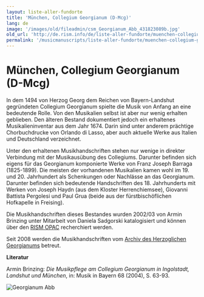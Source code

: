 ```yaml
---
layout: liste-aller-fundorte
title: 'München, Collegium Georgianum (D-Mcg)'
lang: de
image: '/images/old/fileadmin/csm_Georgianum_Abb_431823089b.jpg'
old_url: 'http://de.rism.info/de/liste-aller-fundorte/muenchen-collegium-georgianum.html'
permalink: '/musicmanuscripts/liste-aller-fundorte/muenchen-collegium-georgianum.html'
---
```



# München, Collegium Georgianum (D-Mcg)

In dem 1494 von Herzog Georg dem Reichen von Bayern-Landshut gegründeten Collegium Georgianum spielte die Musik von Anfang an eine bedeutende Rolle. Von den Musikalien selbst ist aber nur wenig erhalten geblieben. Den älteren Bestand dokumentiert jedoch ein erhaltenes Musikalieninventar aus dem Jahr 1674. Darin sind unter anderem prächtige Chorbuchdrucke von Orlando di Lasso, aber auch aktuelle Werke aus Italien und Deutschland verzeichnet.


Unter den erhaltenen Musikhandschriften stehen nur wenige in direkter Verbindung mit der Musikausübung des Collegiums. Darunter befinden sich eigens für das Georgianum komponierte Werke von Franz Joseph Barraga (1825-1899). Die meisten der vorhandenen Musikalien kamen wohl im 19. und 20. Jahrhundert als Schenkungen oder Nachlässe an das Georgianum. Darunter befinden sich bedeutende Handschriften des 18. Jahrhunderts mit Werken von Joseph Haydn (aus dem Kloster Herrenchiemsee), Giovanni Battista Pergolesi und Paul Grua (beide aus der fürstbischöflichen Hofkapelle in Freising).

Die Musikhandschriften dieses Bestandes wurden 2002/03 von Armin Brinzing unter Mitarbeit von Daniela Sadgorski katalogisiert und können über den [RISM OPAC](http://opac.rism.info/index.php?id=6&tx_bsbsearch_pi1%5Bsmode%5D=advanced&L=&tx_bsbsearch_pi1%5Bfield%5D%5B0%5D=ssiglum&tx_bsbsearch_pi1%5Bquery%5D%5B0%5D=D-Mcg&tx_bsbsearch_pi1%5Bfield%5D%5B1%5D=sauthor&tx_bsbsearch_pi1%5Bquery%5D%5B1%5D=&tx_bsbsearch_pi1%5Bfield%5D%5B2%5D=sauthorlink&tx_bsbsearch_pi1%5Bquery%5D%5B2%5D=&tx_bsbsearch_pi1%5Bsubmit_button%5D=Suche "Opens external link in new window") recherchiert werden.

Seit 2008 werden die Musikhandschriften vom [Archiv des Herzoglichen Georgianums](http://www.universitaetsarchiv.uni-muenchen.de/georgianum/index.html "Opens external link in new window") betreut.

**Literatur**

Armin Brinzing: _Die Musikpflege am Collegium Georgianum in Ingolstadt, Landshut und München_, in: Musik in Bayern 68 (2004), S. 63-93.

 ![](/fileadmin/_processed_/csm_Georgianum_Abb_431823089b.jpg "Georgianum Abb")
